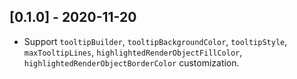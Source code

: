 ## [0.1.0] - 2020-11-20

* Support `tooltipBuilder`, `tooltipBackgroundColor`, `tooltipStyle`, `maxTooltipLines`,
  `highlightedRenderObjectFillColor`, `highlightedRenderObjectBorderColor` customization.
